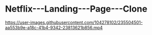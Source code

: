 # Netflix---Landing---Page---Clone



https://user-images.githubusercontent.com/104278102/235504501-aa553b9e-a18c-41b4-9342-23813621b856.mp4

